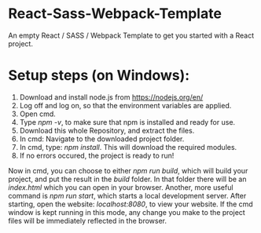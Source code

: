 # React-Sass-Webpack-Template
An empty React / SASS / Webpack Template to get you started with a React project.

# Setup steps (on Windows):
1. Download and install node.js from https://nodejs.org/en/
2. Log off and log on, so that the environment variables are applied.
3. Open cmd.
4. Type *npm -v*, to make sure that npm is installed and ready for use.
5. Download this whole Repository, and extract the files.
6. In cmd: Navigate to the downloaded project folder.
7. In cmd, type: *npm install*. This will download the required modules.
8. If no errors occured, the project is ready to run!

Now in cmd, you can choose to either *npm run build*, which will build your project, and put the result in the *build* folder. In that folder there will be an *index.html* which you can open in your browser.
Another, more useful command is *npm run start*, which starts a local development server. After starting, open the website: *localhost:8080*, to view your website. If the cmd window is kept running in this mode, any change you make to the project files will be immediately reflected in the browser.
